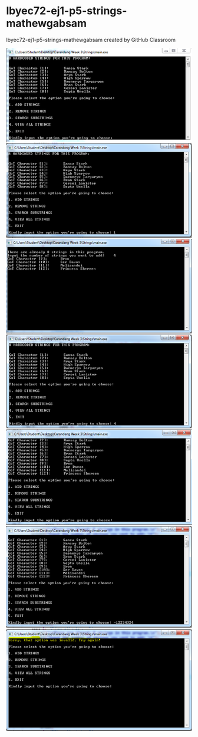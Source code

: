 # lbyec72-ej1-p5-strings-mathewgabsam
lbyec72-ej1-p5-strings-mathewgabsam created by GitHub Classroom


![](Capture1.PNG)
<br>
![](Capture2.PNG)
<br>
![](Capture3.PNG)
<br>
![](Capture4.PNG)
<br>
![](Capture5.PNG)
<br>
![](Capture6.PNG)
<br>
![](Capture7.PNG)
